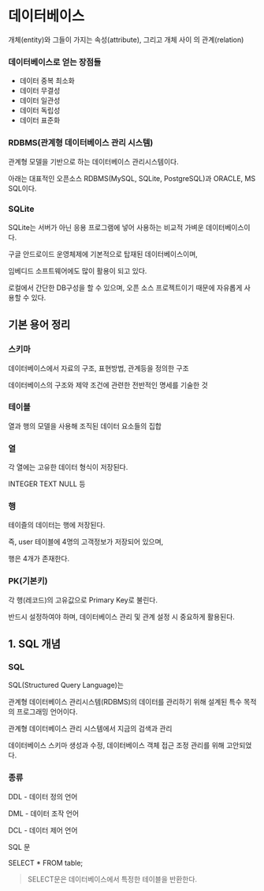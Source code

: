 # 데이터베이스

개체(entity)와 그들이 가지는 속성(attribute), 그리고 개체 사이 의 관계(relation)



### 데이터베이스로 얻는 장점들

- 데이터 중복 최소화
- 데이터 무결성
- 데이터 일관성
- 데이터 독립성
- 데이터 표준화



### RDBMS(관계형 데이터베이스 관리 시스템)

관계형 모델을 기반으로 하는 데이터베이스 관리시스템이다.

아래는 대표적인 오픈소스 RDBMS(MySQL, SQLite, PostgreSQL)과 ORACLE, MS SQL이다.



### SQLite

SQLite는 서버가 아닌 응용 프로그램에 넣어 사용하는 비교적 가벼운 데이터베이스이다. 

구글 안드로이드 운영체제에 기본적으로 탑재된 데이터베이스이며,

임베디드 소프트웨어에도 많이 활용이 되고 있다.

로컬에서 간단한 DB구성을 할 수 있으며, 오픈 소스 프로젝트이기 때문에 자유롭게 사용할 수 있다.



## 기본 용어 정리

### 스키마

데이터베이스에서 자료의 구조, 표현방법, 관계등을 정의한 구조

데이터베이스의 구조와 제약 조건에 관련한 전반적인 명세를 기술한 것



### 테이블

열과 행의 모델을 사용해 조직된 데이터 요소들의 집합



### 열

각 열에는 고유한 데이터 형식이 저장된다.

INTEGER TEXT NULL 등



### 행

테이즐의 데이터는 행에 저장된다.

즉, user 테이블에 4명의 고객정보가 저장되어 있으며,

행은 4개가 존재한다.



### PK(기본키)

각 행(레코드)의 고유값으로 Primary Key로 불린다.

반드시 설정하여야 하며, 데이터베이스 관리 및 관계 설정 시 중요하게 활용된다.



## 1. SQL 개념

### SQL

SQL(Structured Query Language)는

관계형 데이터베이스 관리시스템(RDBMS)의 데이터를 관리하기 위해 설계된 특수 목적의 프로그래밍 언어이다.

관계형 데이터베이스 관리 시스템에서 지금의 검색과 관리

데이터베이스 스키마 생성과 수정, 데이터베이스 객체 접근 조정 관리를 위해 고안되었다.

### 종류

DDL - 데이터 정의 언어

DML - 데이터 조작 언어

DCL - 데이터 제어 언어



SQL 문

SELECT * FROM table;

> SELECT문은 데이터베이스에서 특정한 테이블을 반환한다.















